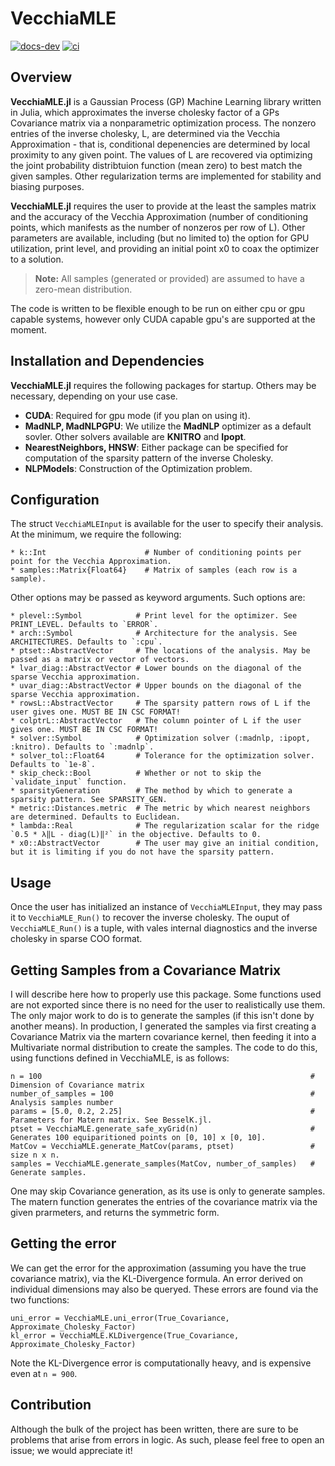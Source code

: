 # VecchiaMLE

[![docs-dev][docs-dev-img]][docs-dev-url] [![ci][ci-img]][ci-url]

[docs-dev-img]: https://img.shields.io/badge/docs-dev-purple.svg
[docs-dev-url]: https://exanauts.github.io/VecchiaMLE.jl/dev
[ci-img]: https://github.com/exanauts/VecchiaMLE.jl/actions/workflows/CI.yml/badge.svg
[ci-url]: https://github.com/exanauts/VecchiaMLE.jl/actions/workflows/CI.yml

## Overview

**VecchiaMLE.jl** is a Gaussian Process (GP) Machine Learning library written in Julia, which approximates the inverse cholesky factor of a GPs Covariance 
matrix via a nonparametric optimization process. The nonzero entries of the inverse cholesky, L, are determined via the Vecchia Approximation - that is, 
conditional depenencies are determined by local proximity to any given point. The values of L are recovered via optimizing the joint probability distribtuion 
function (mean zero) to best match the given samples. Other regularization terms are implemented for stability and biasing purposes.

**VecchiaMLE.jl** requires the user to provide at the least the samples matrix and the accuracy of the Vecchia Approximation (number of conditioning points, which manifests as the number of nonzeros per row of L). Other parameters are available, including (but no limited to) the option for GPU utilization, print level, and providing an initial point x0 to coax the optimizer to a solution.   

> **Note:** All samples (generated or provided) are assumed to have a zero-mean distribution.

The code is written to be flexible enough to be run on either cpu or gpu capable systems, however only CUDA capable gpu's are supported at the moment.

## Installation and Dependencies

**VecchiaMLE.jl** requires the following packages for startup. Others may be necessary, depending on your use case. 

- **CUDA**: Required for gpu mode (if you plan on using it).
- **MadNLP, MadNLPGPU**: We utilize the **MadNLP** optimizer as a default sovler. Other solvers available are **KNITRO** and **Ipopt**.
- **NearestNeighbors, HNSW**: Either package can be specified for computation of the sparsity pattern of the inverse Cholesky.
- **NLPModels**: Construction of the Optimization problem.

## Configuration
The struct `VecchiaMLEInput` is available for the user to specify their analysis. At the minimum, we require the following:

```
* k::Int                      # Number of conditioning points per point for the Vecchia Approximation.
* samples::Matrix{Float64}    # Matrix of samples (each row is a sample).
```
Other options may be passed as keyword arguments. Such options are:

```
* plevel::Symbol            # Print level for the optimizer. See PRINT_LEVEL. Defaults to `ERROR`.
* arch::Symbol              # Architecture for the analysis. See ARCHITECTURES. Defaults to `:cpu`.
* ptset::AbstractVector     # The locations of the analysis. May be passed as a matrix or vector of vectors.
* lvar_diag::AbstractVector # Lower bounds on the diagonal of the sparse Vecchia approximation.
* uvar_diag::AbstractVector # Upper bounds on the diagonal of the sparse Vecchia approximation.
* rowsL::AbstractVector     # The sparsity pattern rows of L if the user gives one. MUST BE IN CSC FORMAT! 
* colptrL::AbstractVector   # The column pointer of L if the user gives one. MUST BE IN CSC FORMAT!
* solver::Symbol            # Optimization solver (:madnlp, :ipopt, :knitro). Defaults to `:madnlp`.
* solver_tol::Float64       # Tolerance for the optimization solver. Defaults to `1e-8`.
* skip_check::Bool          # Whether or not to skip the `validate_input` function.
* sparsityGeneration        # The method by which to generate a sparsity pattern. See SPARSITY_GEN.
* metric::Distances.metric  # The metric by which nearest neighbors are determined. Defaults to Euclidean.
* lambda::Real              # The regularization scalar for the ridge `0.5 * λ‖L - diag(L)‖²` in the objective. Defaults to 0.
* x0::AbstractVector        # The user may give an initial condition, but it is limiting if you do not have the sparsity pattern. 
```

## Usage
Once the user has initialized an instance of `VecchiaMLEInput`, they may pass it to `VecchiaMLE_Run()` to recover the inverse cholesky. The ouput of `VecchiaMLE_Run()` is a tuple, with vales internal diagnostics and the inverse cholesky in sparse COO format.  

## Getting Samples from a Covariance Matrix
I will describe here how to properly use this package. Some functions used are not exported since there is no need for the user to realistically use them. The only major work to do is to generate the samples (if this isn't done by another means). In production, I generated the samples via first creating a Covariance Matrix via the martern covariance kernel, then feeding it into a Multivariate normal distribution to create the samples. The code to do this, using functions defined in VecchiaMLE, is as follows:

```
n = 100                                                            # Dimension of Covariance matrix
number_of_samples = 100                                            # Analysis samples number
params = [5.0, 0.2, 2.25]                                          # Parameters for Matern matrix. See BesselK.jl. 
ptset = VecchiaMLE.generate_safe_xyGrid(n)                         # Generates 100 equiparitioned points on [0, 10] x [0, 10].
MatCov = VecchiaMLE.generate_MatCov(params, ptset)                 # size n x n. 
samples = VecchiaMLE.generate_samples(MatCov, number_of_samples)   # Generate samples. 
```

One may skip Covariance generation, as its use is only to generate samples. The matern function generates the entries of the covariance matrix via the given prarmeters, and returns the symmetric form.

## Getting the error

We can get the error for the approximation (assuming you have the true covariance matrix), via the KL-Divergence formula. An error derived on individual dimensions may also be queryed. These errors are found via the two functions:

```
uni_error = VecchiaMLE.uni_error(True_Covariance, Approximate_Cholesky_Factor)
kl_error = VecchiaMLE.KLDivergence(True_Covariance, Approximate_Cholesky_Factor)
```
Note the KL-Divergence error is computationally heavy, and is expensive even at `n = 900`. 

## Contribution
Although the bulk of the project has been written, there are sure to be problems that arise from errors in logic. As such, please feel free to open an issue;
we would appreciate it!

